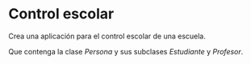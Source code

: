 # Control escolar

Crea una aplicación para el control escolar de una escuela.

Que contenga la clase *Persona* y sus subclases *Estudiante* y *Profesor*.


